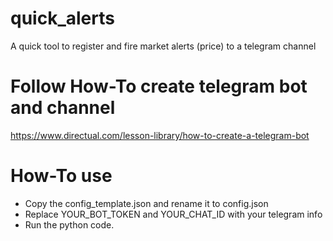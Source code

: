 # quick_alerts
A quick tool to register and fire market alerts (price) to a telegram channel

# Follow How-To create telegram bot and channel 
https://www.directual.com/lesson-library/how-to-create-a-telegram-bot

# How-To use
 - Copy the config_template.json and rename it to config.json
 - Replace YOUR_BOT_TOKEN and YOUR_CHAT_ID with your telegram info
 - Run the python code.
